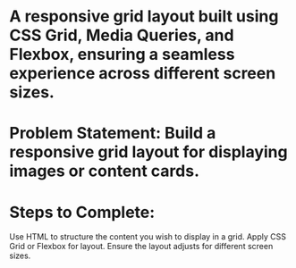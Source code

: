 # A responsive grid layout built using CSS Grid, Media Queries, and Flexbox, ensuring a seamless experience across different screen sizes.

# Problem Statement: Build a responsive grid layout for displaying images or content cards.

# Steps to Complete:

Use HTML to structure the content you wish to display in a grid.
Apply CSS Grid or Flexbox for layout.
Ensure the layout adjusts for different screen sizes.

